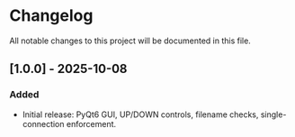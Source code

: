 # Changelog

All notable changes to this project will be documented in this file.


## [1.0.0] - 2025-10-08
### Added
- Initial release: PyQt6 GUI, UP/DOWN controls, filename checks, single-connection enforcement.

